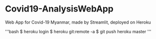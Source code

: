# Covid19-AnalysisWebApp
Web App for Covid-19 Myanmar, made by Streamlit, deployed on Heroku

'''bash
$ heroku login
$ heroku git:remote -a <heroku-project-name>
$ git push heroku master
'''
